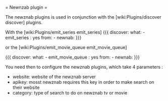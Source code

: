 = Newnzab plugin =

The newznab plugins is used in conjunction with the [wiki:Plugins/discover discover] plugins.

With the [wiki:Plugins/emit_series emit_series]
{{{
discover:
  what:
    - emit_series : yes
  from: 
    - newnab:
}}}

or the [wiki:Plugins/emit_movie_queue emit_movie_queue]

{{{
discover:
  what:
    - emit_movie_queue : yes
  from: 
    - newnab:
}}}


You need then to configure the newznab plugins, which take 4 parameters :
- website: website of the newznab server
- apikey:  mosst newznab requires this key in order to make search on their website
- category: type of search to do on newznab tv or movie
